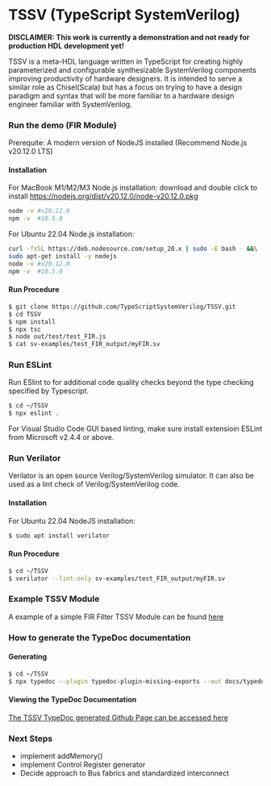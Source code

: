 # TSSV  (TypeScript SystemVerilog)

**DISCLAIMER:  This work is currently a demonstration and  not ready for production HDL development yet!**

TSSV is a meta-HDL language written in TypeScript for creating highly parameterized and configurable synthesizable
SystemVerilog components improving productivity of hardware designers. It is intended to serve a similar role as
Chisel(Scala) but has a focus on trying to have a design paradigm and syntax that will be more familiar to a
hardware design engineer familiar with SystemVerilog.


### Run the demo  (FIR Module)

Prerequite:  A modern version of NodeJS installed  (Recommend Node.js v20.12.0 LTS)

#### Installation
For MacBook M1/M2/M3 Node.js installation: 
download and double click to install https://nodejs.org/dist/v20.12.0/node-v20.12.0.pkg
```bash
node -v #v20.12.0
npm -v  #10.5.0
```
For Ubuntu 22.04 Node.js installation:
```bash
curl -fsSL https://deb.nodesource.com/setup_20.x | sudo -E bash - &&\
sudo apt-get install -y nodejs
node -v #v20.12.0
npm -v  #10.5.0
```

#### Run Procedure
```bash
$ git clone https://github.com/TypeScriptSystemVerilog/TSSV.git
$ cd TSSV
$ npm install
$ npx tsc
$ node out/test/test_FIR.js
$ cat sv-examples/test_FIR_output/myFIR.sv
```
### Run ESLint
Run ESlint to for additional code quality checks beyond the type checking specified by Typescript.
```bash
$ cd ~/TSSV
$ npx eslint .
```
For Visual Studio Code GUI based linting, make sure install extensioin ESLint from Microsoft v2.4.4 or above.

### Run Verilator
Verilator is an open source Verilog/SystemVerilog simulator.   It can also be used as a lint check of Verilog/SystemVerilog code.   

#### Installation
For Ubuntu 22.04 NodeJS installation:
```bash
$ sudo apt install verilator
```
#### Run Procedure
```bash
$ cd ~/TSSV
$ verilator --lint-only sv-examples/test_FIR_output/myFIR.sv
```

### Example TSSV Module
A example of a simple FIR Filter TSSV Module can be found [here](docs/example.md)

### How to generate the TypeDoc documentation
#### Generating
```bash
$ cd ~/TSSV
$ npx typedoc --plugin typedoc-plugin-missing-exports --out docs/typedoc ts/src/**/*.ts
```
#### Viewing the TypeDoc Documentation
[The TSSV TypeDoc generated Github Page can be accessed here](https://TypeScriptSystemVerilog.github.io/TSSV/index.html)
### Next Steps
- implement addMemory()
- implement Control Register generator
- Decide approach to Bus fabrics and standardized interconnect

